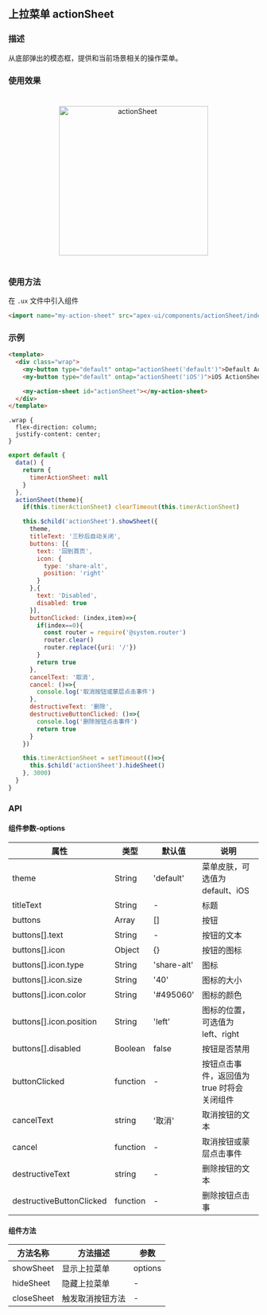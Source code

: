 ## 上拉菜单 actionSheet

### 描述

从底部弹出的模态框，提供和当前场景相关的操作菜单。

### 使用效果

<div style="text-align: center; margin: 40px; "><img src="../assets/actionSheet.gif" alt="actionSheet" style="width:300px" /></div>

### 使用方法

在 `.ux` 文件中引入组件

``` html
<import name="my-action-sheet" src="apex-ui/components/actionSheet/index"></import>
```

### 示例

``` html
<template>
  <div class="wrap">
    <my-button type="default" ontap="actionSheet('default')">Default ActionSheet</my-button>
    <my-button type="default" ontap="actionSheet('iOS')">iOS ActionSheet</my-button>

    <my-action-sheet id="actionSheet"></my-action-sheet> 
  </div>
</template>
```

``` less
.wrap {
  flex-direction: column;
  justify-content: center;
}
```

``` javascript
export default {
  data() {
    return {
      timerActionSheet: null
    }
  },
  actionSheet(theme){
    if(this.timerActionSheet) clearTimeout(this.timerActionSheet)

    this.$child('actionSheet').showSheet({
      theme,
      titleText: '三秒后自动关闭',
      buttons: [{
        text: '回到首页',
        icon: {
          type: 'share-alt',
          position: 'right'
        }
      },{
        text: 'Disabled',
        disabled: true
      }],
      buttonClicked: (index,item)=>{
        if(index==0){
          const router = require('@system.router')
          router.clear()
          router.replace({uri: '/'})
        }
        return true
      },
      cancelText: '取消',
      cancel: ()=>{
        console.log('取消按钮或蒙层点击事件')
      },
      destructiveText: '删除',
      destructiveButtonClicked: ()=>{
        console.log('删除按钮点击事件')
        return true
      }
    })

    this.timerActionSheet = setTimeout(()=>{
      this.$child('actionSheet').hideSheet()
    }, 3000)
  }
} 
```

### API

#### 组件参数-options

| 属性                     | 类型      | 默认值      | 说明                                       |
| ------------------------ | -------- |-------------|--------------------------------------------|
| theme                    | String   | 'default'   | 菜单皮肤，可选值为 default、iOS              |
| titleText                | String   | -           | 标题                                       |
| buttons                  | Array    | []          | 按钮                                       |
| buttons[].text           | String   | -           | 按钮的文本                                  |
| buttons[].icon           | Object   | {}          | 按钮的图标                                  |
| buttons[].icon.type      | String   | 'share-alt' | 图标                                       |
| buttons[].icon.size      | String   | '40'        | 图标的大小                                  |
| buttons[].icon.color     | String   | '#495060'   | 图标的颜色                                  |
| buttons[].icon.position  | String   | 'left'      | 图标的位置，可选值为 left、right             |
| buttons[].disabled       | Boolean  | false       | 按钮是否禁用                                |
| buttonClicked            | function | -           | 按钮点击事件，返回值为 true 时将会<br>关闭组件 |
| cancelText               | string   | '取消'      | 取消按钮的文本                               |
| cancel                   | function | -           | 取消按钮或蒙层点击事件                        |
| destructiveText          | string   | -           | 删除按钮的文本                               |
| destructiveButtonClicked | function | -           | 删除按钮点击事                               |

#### 组件方法

| 方法名称    | 方法描述           | 参数    |
| ---------- | ------------------ | ------- |
| showSheet  | 显示上拉菜单        | options |
| hideSheet  | 隐藏上拉菜单        | -       |
| closeSheet | 触发取消按钮方法    | -       |

